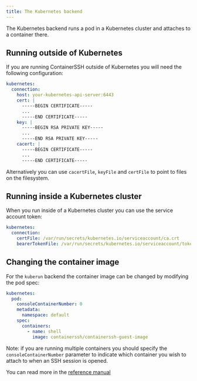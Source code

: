 ```yaml
---
title: The Kubernetes backend
---
```


The Kubernetes backend runs a pod in a Kubernetes cluster and attaches to a container there.

## Running outside of Kubernetes

If you are running ContainerSSH outside of Kubernetes you will need the following configuration:

```yaml
kubernetes:
  connection:
    host: your-kubernetes-api-server:6443
    cert: |
      -----BEGIN CERTIFICATE-----
      ...
      -----END CERTIFICATE-----
    key: |
      -----BEGIN RSA PRIVATE KEY-----
      ...
      -----END RSA PRIVATE KEY-----
    cacert: |
      -----BEGIN CERTIFICATE-----
      ...
      -----END CERTIFICATE-----
```

Alternatively you can use `cacertFile`, `keyFile` and `certFile` to point to files on the filesystem.

## Running inside a Kubernetes cluster

When you run inside of a Kubernetes cluster you can use the service account token:

```yaml
kubernetes:
  connection:
    certFile: /var/run/secrets/kubernetes.io/serviceaccount/ca.crt
    bearerTokenFile: /var/run/secrets/kubernetes.io/serviceaccount/token
```

## Changing the container image

For the `kuberun` backend the container image can be changed by modifying the pod spec:

```yaml
kubernetes:
  pod:
    consoleContainerNumber: 0
    metadata:
      namespace: default
    spec:
      containers:
        - name: shell
          image: containerssh/containerssh-guest-image
```

Note: if you are running multiple containers you should specify the `consoleContainerNumber` parameter to indicate which container you wish to attach to when an SSH session is opened.

You can read more in the [reference manual](../reference/kubernetes.md)
